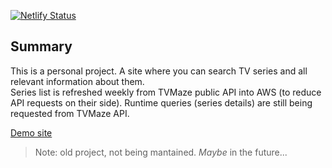 [![Netlify Status](https://api.netlify.com/api/v1/badges/227713d9-9451-41e6-88b1-ca1720e1b3a6/deploy-status)](https://app.netlify.com/sites/ctvee/deploys)

## Summary

This is a personal project. A site where you can search TV series and all relevant information about them.  
Series list is refreshed weekly from TVMaze public API into AWS (to reduce API requests on their side). Runtime queries (series details) are still being requested from TVMaze API.

[Demo site](https://ctvee.netlify.com)

> Note: old project, not being mantained. *Maybe* in the future...
